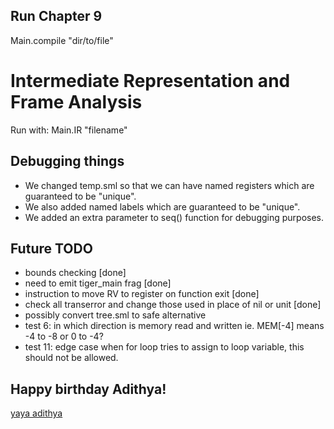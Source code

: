 ## Run Chapter 9
Main.compile "dir/to/file"

# Intermediate Representation and Frame Analysis
Run with:
    Main.IR "filename"
## Debugging things
- We changed temp.sml so that we can have named registers which are guaranteed to be "unique".
- We also added named labels which are guaranteed to be "unique".
- We added an extra parameter to seq() function for debugging purposes.

## Future TODO
- bounds checking [done]
- need to emit tiger_main frag [done]
- instruction to move RV to register on function exit [done]
- check all transerror and change those used in place of nil or unit [done]
- possibly convert tree.sml to safe alternative
- test 6: in which direction is memory read and written ie. MEM[-4] means -4 to -8 or 0 to -4?
- test 11: edge case when for loop tries to assign to loop variable, this should not be allowed.

## Happy birthday Adithya!
[yaya adithya](https://www.dropbox.com/s/r0dz6hum7im02ek/17342866_10154601088338985_3403718265296467886_n.jpg?dl=0)
